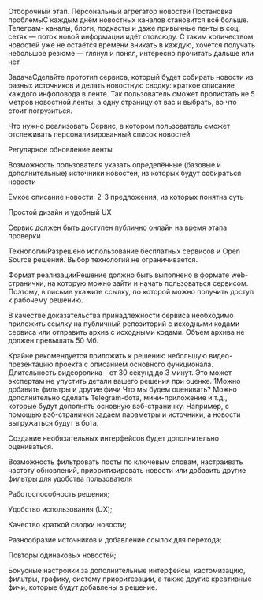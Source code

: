 Отборочный этап. 
Персональный
агрегатор новостей
Постановка 
проблемыС каждым днём новостных каналов становится всё больше. Телеграм-
каналы, блоги, подкасты и даже привычные ленты в соц. сетях — поток
новой информации идёт отовсюду. С таким количеством новостей уже не
остаётся времени вникать в каждую, хочется получать небольшое резюме
— глянул и понял, интересно прочитать дальше или нет.


ЗадачаСделайте прототип сервиса, который будет собирать новости из разных
источников и делать новостную сводку: краткое описание каждого
инфоповода в ленте. Так пользователь сможет пролистать не 5 метров
новостной ленты, а одну страницу от вас и выбрать, во что стоит
погрузиться.


Что нужно
реализовать
Сервис, в котором пользователь сможет отслеживать
персонализированный список новостей

Регулярное обновление ленты 

Возможность пользователя указать определённые (базовые 
и дополнительные) источники новостей, из которых будут 
собираться новости

Ёмкое описание новости: 2-3 предложения, из которых понятна суть

Простой дизайн и удобный UX

Сервис должен быть доступен публично онлайн на время 
этапа проверки


ТехнологииРазрешено использование бесплатных сервисов и Open Source решений.
Выбор технологий не ограничивается.


Формат
реализацииРешение должно быть выполнено в формате web-странички, на которую
можно зайти и начать пользоваться сервисом. Поэтому, в письме укажите
ссылку, по которой можно получить доступ к рабочему решению.

В качестве доказательства принадлежности сервиса необходимо
приложить ссылку на публичный репозиторий с исходными кодами
сервиса или отправить архив с исходными кодами. Объем архива не
должен превышать 50 Мб.

Крайне рекомендуется приложить к решению небольшую видео-
презентацию проекта с описанием основного функционала. Длительность
видеоролика - от 30 секунд до 3 минут. Это может экспертам не упустить
детали вашего решения при оценке.
1Можно добавить 
фильтры и другие 
фичи
Что мы будем
оценивать?
Можно дополнительно сделать Telegram-бота, мини-приложение и т.д.,
которые будут дополнять основную вэб-страничку. Например, с помощью
вэб-странички задаем параметры и источники, а новости выгружаться
будут в бота.  

Создание необязательных интерфейсов будет дополнительно
оцениваться.

Возможность фильтровать посты по ключевым словам, настраивать
частоту обновлений, приоритизировать новости или добавить другие
фильтры для удобства пользователя





Работоспособность решения;

Удобство использования (UX);

Качество краткой сводки новости;

Разнообразие источников и добавление ссылок для перехода;

Повторы одинаковых новостей;

Бонусные настройки за дополнительные интерфейсы, кастомизацию,
фильтры, графику, систему приоритезации, а также другие креативные
фичи, которые будут добавлены в решение.